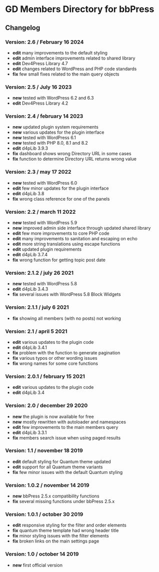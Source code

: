 # GD Members Directory for bbPress

## Changelog

### Version: 2.6 / February 16 2024

* **edit** many improvements to the default styling
* **edit** admin interface improvements related to shared library
* **edit** Dev4Press Library 4.7
* **edit** changes related to WordPress and PHP code standards
* **fix** few small fixes related to the main query objects

### Version: 2.5 / July 16 2023

* **new** tested with WordPress 6.2 and 6.3
* **edit** Dev4Press Library 4.2

### Version: 2.4 / february 14 2023

* **new** updated plugin system requirements
* **new** various updates for the plugin interface
* **new** tested with WordPress 6.1
* **new** tested with PHP 8.0, 8.1 and 8.2
* **edit** d4pLib 3.9.3
* **fix** dashboard shows wrong Directory URL in some cases
* **fix** function to determine Directory URL returns wrong value

### Version: 2.3 / may 17 2022

* **new** tested with WordPress 6.0
* **edit** few minor updates for the plugin interface
* **edit** d4pLib 3.8
* **fix** wrong class reference for one of the panels

### Version: 2.2 / march 11 2022

* **new** tested with WordPress 5.9
* **new** improved admin side interface through updated shared library
* **edit** few more improvements to core PHP code
* **edit** many improvements to sanitation and escaping on echo
* **edit** more string translations using escape functions
* **edit** updated plugin requirements
* **edit** d4pLib 3.7.4
* **fix** wrong function for getting topic post date

### Version: 2.1.2 / july 26 2021

* **new** tested with WordPress 5.8
* **edit** d4pLib 3.4.3
* **fix** several issues with WordPress 5.8 Block Widgets

### Version: 2.1.1 / july 6 2021

* **fix** showing all members (with no posts) not working

### Version: 2.1 / april 5 2021

* **edit** various updates to the plugin code
* **edit** d4pLib 3.4.1
* **fix** problem with the function to generate pagination
* **fix** various typos or other wording issues
* **fix** wrong names for some core functions

### Version: 2.0.1 / february 15 2021

* **edit** various updates to the plugin code
* **edit** d4pLib 3.4

### Version: 2.0 / december 29 2020

* **new** the plugin is now available for free
* **new** mostly rewritten with autoloader and namespaces
* **edit** few improvements to the main members query
* **edit** d4pLib 3.3.1
* **fix** members search issue when using paged results

### Version: 1.1 / november 18 2019

* **edit** default styling for Quantum theme updated
* **edit** support for all Quantum theme variants
* **fix** few minor issues with the default Quantum styling

### Version: 1.0.2 / november 14 2019

* **new** bbPress 2.5.x compatibility functions
* **fix** several missing functions under bbPress 2.5.x

### Version: 1.0.1 / october 30 2019

* **edit** responsive styling for the filter and order elements
* **fix** quantum theme template had wrong header title
* **fix** minor styling issues with the filter elements
* **fix** broken links on the main settings page

### Version: 1.0 / october 14 2019

* **new** first official version
